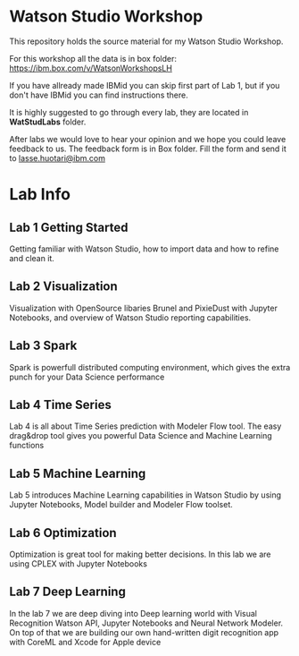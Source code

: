 # Watson Studio Workshop

This repository holds the source material for my Watson Studio Workshop.

For this workshop all the data is in box folder: https://ibm.box.com/v/WatsonWorkshopsLH

If you have allready made IBMid you can skip first part of Lab 1, but if you don't have IBMid you can find instructions there.

It is highly suggested to go through every lab, they are located in **WatStudLabs** folder.


After labs we would love to hear your opinion and we hope you could leave feedback to us. The feedback form is in Box folder. Fill the form and send it to <lasse.huotari@ibm.com>


# Lab Info

## Lab 1 Getting Started

Getting familiar with Watson Studio, how to import data and how to refine and clean it.

## Lab 2 Visualization

Visualization with OpenSource libaries Brunel and PixieDust with Jupyter Notebooks, and overview of Watson Studio reporting capabilities.

## Lab 3 Spark

Spark is powerfull distributed computing environment, which gives the extra punch for your Data Science performance

## Lab 4 Time Series

Lab 4 is all about Time Series prediction with Modeler Flow tool. The easy drag&drop tool gives you powerful Data Science and Machine Learning functions

## Lab 5 Machine Learning

Lab 5 introduces Machine Learning capabilities in Watson Studio by using Jupyter Notebooks, Model builder and Modeler Flow toolset.

## Lab 6 Optimization

Optimization is great tool for making better decisions. In this lab we are using CPLEX with Jupyter Notebooks

## Lab 7 Deep Learning

In the lab 7 we are deep diving into Deep learning world with Visual Recognition Watson API, Jupyter Notebooks and Neural Network Modeler. On top of that we are building our own hand-written digit recognition app with CoreML and Xcode for Apple device

